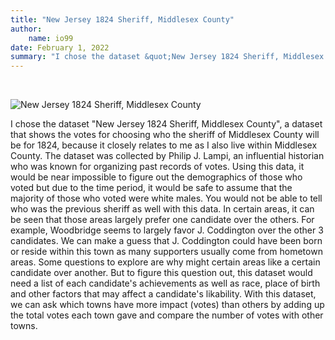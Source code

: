 ```yaml
---
title: "New Jersey 1824 Sheriff, Middlesex County"
author:
    name: io99
date: February 1, 2022
summary: "I chose the dataset &quot;New Jersey 1824 Sheriff, Middlesex County&quot;"
---
```


<br>

![New Jersey 1824 Sheriff, Middlesex County](../../../../../humdata22/img/io99-blog1.png)

I chose the dataset "New Jersey 1824 Sheriff, Middlesex County", a
dataset that shows the votes for choosing who the sheriff of Middlesex
County will be for 1824, because it closely relates to me as I also live
within Middlesex County. The dataset was collected by Philip J. Lampi,
an influential historian who was known for organizing past records of
votes. Using this data, it would be near impossible to figure out the
demographics of those who voted but due to the time period, it would be
safe to assume that the majority of those who voted were white males.
You would not be able to tell who was the previous sheriff as well with
this data. In certain areas, it can be seen that those areas largely
prefer one candidate over the others. For example, Woodbridge seems to
largely favor J. Coddington over the other 3 candidates. We can make a
guess that J. Coddington could have been born or reside within this town
as many supporters usually come from hometown areas. Some questions to
explore are why might certain areas like a certain candidate over
another. But to figure this question out, this dataset would need a list
of each candidate's achievements as well as race, place of birth and
other factors that may affect a candidate's likability. With this
dataset, we can ask which towns have more impact (votes) than others by
adding up the total votes each town gave and compare the number of votes
with other towns.
